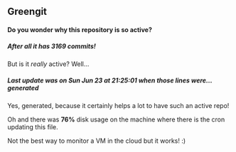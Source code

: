 ## Greengit

#### Do you wonder why this repository is so active?

##### After all it has 3169 commits!

But is it *really* active? Well...

##### Last update was on Sun Jun 23 at 21:25:01 when those lines were... generated

Yes, generated, because it certainly helps a lot to have such an active repo!

Oh and there was **76%** disk usage on the machine
where there is the cron updating this file.

Not the best way to monitor a VM in the cloud but it works! :)
